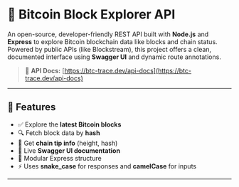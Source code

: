 # 🧱 Bitcoin Block Explorer API

An open-source, developer-friendly REST API built with **Node.js** and **Express** to explore Bitcoin blockchain data like blocks and chain status.  
Powered by public APIs (like Blockstream), this project offers a clean, documented interface using **Swagger UI** and dynamic route annotations.

> 📘 **API Docs:** [https://btc-trace.dev/api-docs](https://btc-trace.dev/api-docs)

---

## 🚀 Features

- ✅ Explore the **latest Bitcoin blocks**
- 🔍 Fetch block data by **hash**
- 🧭 Get **chain tip info** (height, hash)
- 📜 Live **Swagger UI documentation**
- 🧩 Modular Express structure
- ⚡ Uses **snake_case** for responses and **camelCase** for inputs

---
